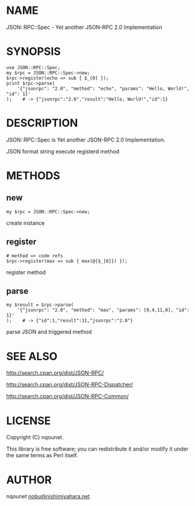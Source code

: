 # NAME

JSON::RPC::Spec - Yet another JSON-RPC 2.0 Implementation

# SYNOPSIS

    use JSON::RPC::Spec;
    my $rpc = JSON::RPC::Spec->new;
    $rpc->register(echo => sub { $_[0] });
    print $rpc->parse(
        '{"jsonrpc": "2.0", "method": "echo", "params": "Hello, World!", "id": 1}'
    );    # -> {"jsonrpc":"2.0","result":"Hello, World!","id":1}

# DESCRIPTION

JSON::RPC::Spec is Yet another JSON-RPC 2.0 Implementation.

JSON format string execute registerd method

# METHODS

## new

    my $rpc = JSON::RPC::Spec->new;

create instance

## register

    # method => code refs
    $rpc->register(max => sub { max(@{$_[0]}) });

register method

## parse

    my $result = $rpc->parse(
        '{"jsonrpc": "2.0", "method": "max", "params": [9,4,11,0], "id": 1}'
    );    # -> {"id":1,"result":11,"jsonrpc":"2.0"}

parse JSON and triggered method

# SEE ALSO

http://search.cpan.org/dist/JSON-RPC/

http://search.cpan.org/dist/JSON-RPC-Dispatcher/

http://search.cpan.org/dist/JSON-RPC-Common/

# LICENSE

Copyright (C) nqounet.

This library is free software; you can redistribute it and/or modify
it under the same terms as Perl itself.

# AUTHOR

nqounet <nobu@nishimiyahara.net>
